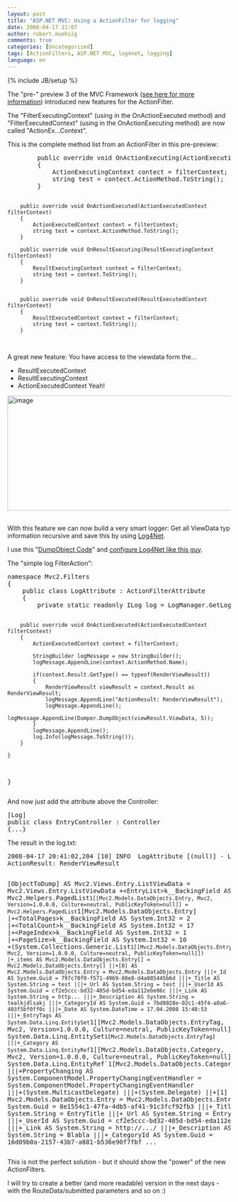 ```yaml
---
layout: post
title: "ASP.NET MVC: Using a ActionFilter for logging"
date: 2008-04-17 21:07
author: robert.muehsig
comments: true
categories: [Uncategorized]
tags: [ActionFilters, ASP.NET MVC, log4net, logging]
language: en
---
```

{% include JB/setup %}
<p>The &quot;pre-&quot; preview 3 of the MVC Framework (<a href="{{BASE_PATH}}/2008/04/17/aspnet-mvc-april-codeplex-source-push/">see here for more information</a>) introduced new features for the ActionFilter.</p>
<p>The &quot;FilterExecutingContext&quot; (using in the OnActionExecuted method) and &quot;FilterExecutedContext&quot; (using in the OnActionExecuting method) are now called &quot;ActionEx...Context&quot;.</p>
<p>This is the complete method list from an ActionFilter in this pre-preview:</p>  <div class="wlWriterSmartContent" id="scid:812469c5-0cb0-4c63-8c15-c81123a09de7:a8515567-54a8-4a50-93fe-626175cf3f8e" style="padding-right: 0px; display: inline; padding-left: 0px; float: none; padding-bottom: 0px; margin: 0px; padding-top: 0px">
<pre name="code" class="c#">        public override void OnActionExecuting(ActionExecutingContext filterContext)
        {
            ActionExecutingContext contect = filterContext;
            string test = contect.ActionMethod.ToString();
        }

        public override void OnActionExecuted(ActionExecutedContext filterContext)
        {
            ActionExecutedContext context = filterContext;
            string test = context.ActionMethod.ToString();
        }

        public override void OnResultExecuting(ResultExecutingContext filterContext)
        {
            ResultExecutingContext context = filterContext;
            string test = context.ToString();
        }


        public override void OnResultExecuted(ResultExecutedContext filterContext)
        {
            ResultExecutedContext context = filterContext;
            string test = context.ToString();
        }
</pre>
</div>


<p>A great new feature: You have access to the viewdata form the...</p>

<ul>
  <li>ResultExecutedContext</li>

  <li>ResultExecutingContext</li>

  <li>ActionExecutedContext Yeah!</li>
</ul>

<p><a href="{{BASE_PATH}}/assets/wp-images-en/image12.png"><img style="border-right: 0px; border-top: 0px; border-left: 0px; border-bottom: 0px" height="259" alt="image" src="{{BASE_PATH}}/assets/wp-images-en/image-thumb12.png" width="523" border="0" /></a>&#160;</p>

<p>With this feature we can now build a very smart logger: Get all ViewData typ information recursive and save this by using <a href="http://logging.apache.org/log4net/">Log4Net</a>.</p>

<p>I use this &quot;<a href="http://www.codeguru.com/csharp/csharp/cs_syntax/reflection/article.php/c5885/">DumpObject Code</a>&quot; and <a href="http://www.codeproject.com/KB/aspnet/log4net.aspx?df=100&amp;forumid=323468&amp;exp=0&amp;select=1580054">configure Log4Net like this guy</a>.</p>

<p>The &quot;simple log FilterAction&quot;:</p>

<div class="wlWriterSmartContent" id="scid:812469c5-0cb0-4c63-8c15-c81123a09de7:5b0b7acf-4108-4220-b61f-f2e14ac8eb9f" style="padding-right: 0px; display: inline; padding-left: 0px; float: none; padding-bottom: 0px; margin: 0px; padding-top: 0px">
<pre name="code" class="c#">namespace Mvc2.Filters
{
    public class LogAttribute : ActionFilterAttribute
    {
        private static readonly ILog log = LogManager.GetLogger(typeof(LogAttribute).Name);

        public override void OnActionExecuted(ActionExecutedContext filterContext)
        {
            ActionExecutedContext context = filterContext;
            
            StringBuilder logMessage = new StringBuilder();
            logMessage.AppendLine(context.ActionMethod.Name);
            
            if(context.Result.GetType() == typeof(RenderViewResult))
            {
                RenderViewResult viewResult = context.Result as RenderViewResult;
                logMessage.AppendLine("ActionResult: RenderViewResult");
                logMessage.AppendLine();
                logMessage.AppendLine(Dumper.DumpObject(viewResult.ViewData, 5));
            }
            logMessage.AppendLine();
            log.Info(logMessage.ToString());
        }

    }
}
</pre>
</div>


<p>And now just add the attribute above the Controller:</p>

<p>
  <div class="wlWriterSmartContent" id="scid:812469c5-0cb0-4c63-8c15-c81123a09de7:0a74a792-ef0b-4252-a6db-b510a98a35c9" style="padding-right: 0px; display: inline; padding-left: 0px; float: none; padding-bottom: 0px; margin: 0px; padding-top: 0px">
<pre name="code" class="c#">[Log]
public class EntryController : Controller
{...}
</pre>
</div>

</p>

<p>The result in the log.txt:</p>

<div class="wlWriterSmartContent" id="scid:812469c5-0cb0-4c63-8c15-c81123a09de7:157f822e-b64b-4c41-b81a-b134f7cf4f7f" style="padding-right: 0px; display: inline; padding-left: 0px; float: none; padding-bottom: 0px; margin: 0px; padding-top: 0px">
<pre name="code" class="c#">2008-04-17 20:41:02,204 [10] INFO  LogAttribute [(null)] - List
ActionResult: RenderViewResult

[ObjectToDump] AS Mvc2.Views.Entry.ListViewData = Mvc2.Views.Entry.ListViewData
+&lt;EntryList&gt;k__BackingField AS Mvc2.Helpers.PagedList`1[[Mvc2.Models.DataObjects.Entry, Mvc2, Version=1.0.0.0, Culture=neutral, PublicKeyToken=null]] = Mvc2.Helpers.PagedList`1[Mvc2.Models.DataObjects.Entry]
|+&lt;TotalPages&gt;k__BackingField AS System.Int32 = 2
|+&lt;TotalCount&gt;k__BackingField AS System.Int32 = 17
|+&lt;PageIndex&gt;k__BackingField AS System.Int32 = 1
|+&lt;PageSize&gt;k__BackingField AS System.Int32 = 10
+(System.Collections.Generic.List`1[[Mvc2.Models.DataObjects.Entry, Mvc2, Version=1.0.0.0, Culture=neutral, PublicKeyToken=null]])
|+_items AS Mvc2.Models.DataObjects.Entry[] = Mvc2.Models.DataObjects.Entry[]
||+[0] AS Mvc2.Models.DataObjects.Entry = Mvc2.Models.DataObjects.Entry
|||+_Id AS System.Guid = 797c70f0-f571-4969-80e8-d4a085445b6d
|||+_Title AS System.String = test
|||+_Url AS System.String = test
|||+_UserId AS System.Guid = cf2e5ccc-bd32-405d-bd54-eda112ebe06c
|||+_Link AS System.String = http...
|||+_Description AS System.String = tealkjdlsakj
|||+_CategoryId AS System.Guid = 7bd8028e-02c1-45f4-a0a6-403f5bf0ff0c
|||+_Date AS System.DateTime = 17.04.2008 15:48:53
|||+_EntryTags AS System.Data.Linq.EntitySet`1[[Mvc2.Models.DataObjects.EntryTag, Mvc2, Version=1.0.0.0, Culture=neutral, PublicKeyToken=null]] = System.Data.Linq.EntitySet`1[Mvc2.Models.DataObjects.EntryTag]
|||+_Category AS System.Data.Linq.EntityRef`1[[Mvc2.Models.DataObjects.Category, Mvc2, Version=1.0.0.0, Culture=neutral, PublicKeyToken=null]] = System.Data.Linq.EntityRef`1[Mvc2.Models.DataObjects.Category]
|||+PropertyChanging AS System.ComponentModel.PropertyChangingEventHandler = System.ComponentModel.PropertyChangingEventHandler
|||+(System.MulticastDelegate)
|||+(System.Delegate)
||+[1] AS Mvc2.Models.DataObjects.Entry = Mvc2.Models.DataObjects.Entry
|||+_Id AS System.Guid = 8e1554c1-47fa-4db5-af41-91c3fcf92fb3
|||+_Title AS System.String = EntryTitle
|||+_Url AS System.String = EntryTitle_13
|||+_UserId AS System.Guid = cf2e5ccc-bd32-405d-bd54-eda112ebe06c
|||+_Link AS System.String = http://.../
|||+_Description AS System.String = Blabla
|||+_CategoryId AS System.Guid = 16d09b0a-2157-43b7-a881-b536e90f7fbf
...
</pre>
</div>


<p>This is not the perfect solution - but it should show the &quot;power&quot; of the new ActionFilters.</p>

<p>I will try to create a better (and more readable) version in the next days - with the RouteData/submitted parameters and so on :)</p>
